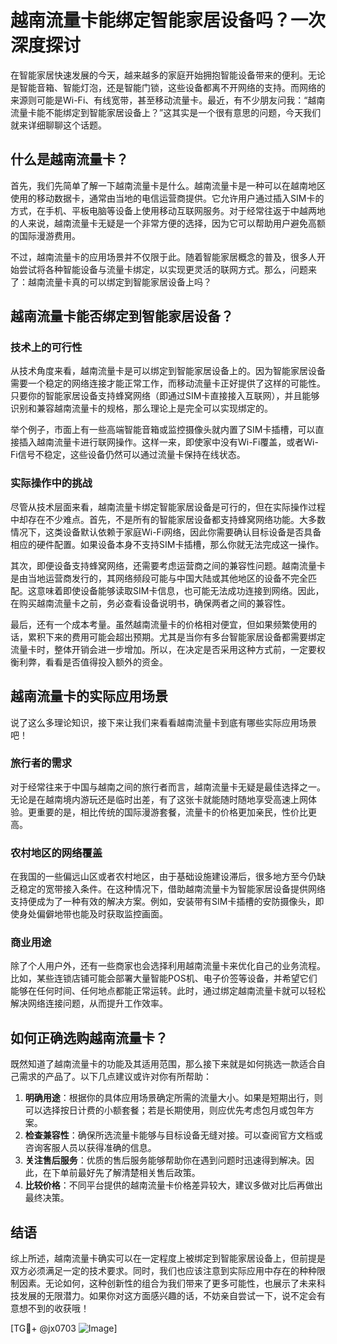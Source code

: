 # 越南流量卡能绑定智能家居设备吗？一次深度探讨

在智能家居快速发展的今天，越来越多的家庭开始拥抱智能设备带来的便利。无论是智能音箱、智能灯泡，还是智能门锁，这些设备都离不开网络的支持。而网络的来源则可能是Wi-Fi、有线宽带，甚至移动流量卡。最近，有不少朋友问我：“越南流量卡能不能绑定到智能家居设备上？”这其实是一个很有意思的问题，今天我们就来详细聊聊这个话题。

## 什么是越南流量卡？

首先，我们先简单了解一下越南流量卡是什么。越南流量卡是一种可以在越南地区使用的移动数据卡，通常由当地的电信运营商提供。它允许用户通过插入SIM卡的方式，在手机、平板电脑等设备上使用移动互联网服务。对于经常往返于中越两地的人来说，越南流量卡无疑是一个非常方便的选择，因为它可以帮助用户避免高额的国际漫游费用。

不过，越南流量卡的应用场景并不仅限于此。随着智能家居概念的普及，很多人开始尝试将各种智能设备与流量卡绑定，以实现更灵活的联网方式。那么，问题来了：越南流量卡真的可以绑定到智能家居设备上吗？

## 越南流量卡能否绑定到智能家居设备？

### 技术上的可行性

从技术角度来看，越南流量卡是可以绑定到智能家居设备上的。因为智能家居设备需要一个稳定的网络连接才能正常工作，而移动流量卡正好提供了这样的可能性。只要你的智能家居设备支持蜂窝网络（即通过SIM卡直接接入互联网），并且能够识别和兼容越南流量卡的规格，那么理论上是完全可以实现绑定的。

举个例子，市面上有一些高端智能音箱或监控摄像头就内置了SIM卡插槽，可以直接插入越南流量卡进行联网操作。这样一来，即使家中没有Wi-Fi覆盖，或者Wi-Fi信号不稳定，这些设备仍然可以通过流量卡保持在线状态。

### 实际操作中的挑战

尽管从技术层面来看，越南流量卡绑定智能家居设备是可行的，但在实际操作过程中却存在不少难点。首先，不是所有的智能家居设备都支持蜂窝网络功能。大多数情况下，这类设备默认依赖于家庭Wi-Fi网络，因此你需要确认目标设备是否具备相应的硬件配置。如果设备本身不支持SIM卡插槽，那么你就无法完成这一操作。

其次，即便设备支持蜂窝网络，还需要考虑运营商之间的兼容性问题。越南流量卡是由当地运营商发行的，其网络频段可能与中国大陆或其他地区的设备不完全匹配。这意味着即使设备能够读取SIM卡信息，也可能无法成功连接到网络。因此，在购买越南流量卡之前，务必查看设备说明书，确保两者之间的兼容性。

最后，还有一个成本考量。虽然越南流量卡的价格相对便宜，但如果频繁使用的话，累积下来的费用可能会超出预期。尤其是当你有多台智能家居设备都需要绑定流量卡时，整体开销会进一步增加。所以，在决定是否采用这种方式前，一定要权衡利弊，看看是否值得投入额外的资金。

## 越南流量卡的实际应用场景

说了这么多理论知识，接下来让我们来看看越南流量卡到底有哪些实际应用场景吧！

### 旅行者的需求

对于经常往来于中国与越南之间的旅行者而言，越南流量卡无疑是最佳选择之一。无论是在越南境内游玩还是临时出差，有了这张卡就能随时随地享受高速上网体验。更重要的是，相比传统的国际漫游套餐，流量卡的价格更加亲民，性价比更高。

### 农村地区的网络覆盖

在我国的一些偏远山区或者农村地区，由于基础设施建设滞后，很多地方至今仍缺乏稳定的宽带接入条件。在这种情况下，借助越南流量卡为智能家居设备提供网络支持便成为了一种有效的解决方案。例如，安装带有SIM卡插槽的安防摄像头，即使身处偏僻地带也能及时获取监控画面。

### 商业用途

除了个人用户外，还有一些商家也会选择利用越南流量卡来优化自己的业务流程。比如，某些连锁店铺可能会部署大量智能POS机、电子价签等设备，并希望它们能够在任何时间、任何地点都能正常运转。此时，通过绑定越南流量卡就可以轻松解决网络连接问题，从而提升工作效率。

## 如何正确选购越南流量卡？

既然知道了越南流量卡的功能及其适用范围，那么接下来就是如何挑选一款适合自己需求的产品了。以下几点建议或许对你有所帮助：

1. **明确用途**：根据你的具体应用场景确定所需的流量大小。如果是短期出行，则可以选择按日计费的小额套餐；若是长期使用，则应优先考虑包月或包年方案。
2. **检查兼容性**：确保所选流量卡能够与目标设备无缝对接。可以查阅官方文档或咨询客服人员以获得准确的信息。
3. **关注售后服务**：优质的售后服务能够帮助你在遇到问题时迅速得到解决。因此，在下单前最好先了解清楚相关售后政策。
4. **比较价格**：不同平台提供的越南流量卡价格差异较大，建议多做对比后再做出最终决策。

## 结语

综上所述，越南流量卡确实可以在一定程度上被绑定到智能家居设备上，但前提是双方必须满足一定的技术要求。同时，我们也应该注意到实际应用中存在的种种限制因素。无论如何，这种创新性的组合为我们带来了更多可能性，也展示了未来科技发展的无限潜力。如果你对这方面感兴趣的话，不妨亲自尝试一下，说不定会有意想不到的收获哦！

[TG💪+ @jx0703 ![Image](https://github.com/user-attachments/assets/dbca1d08-cadb-493c-b0ec-ad6f7a83f270)]